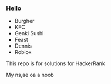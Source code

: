 ### Hello

* Burgher
* KFC
* Genki Sushi
* Feast
* Dennis
* Roblox

This repo is for solutions for HackerRank

My ns,ae oa a noob
